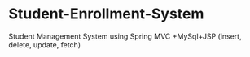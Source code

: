 # Student-Enrollment-System
Student Management System using Spring MVC +MySql+JSP (insert, delete, update, fetch)
